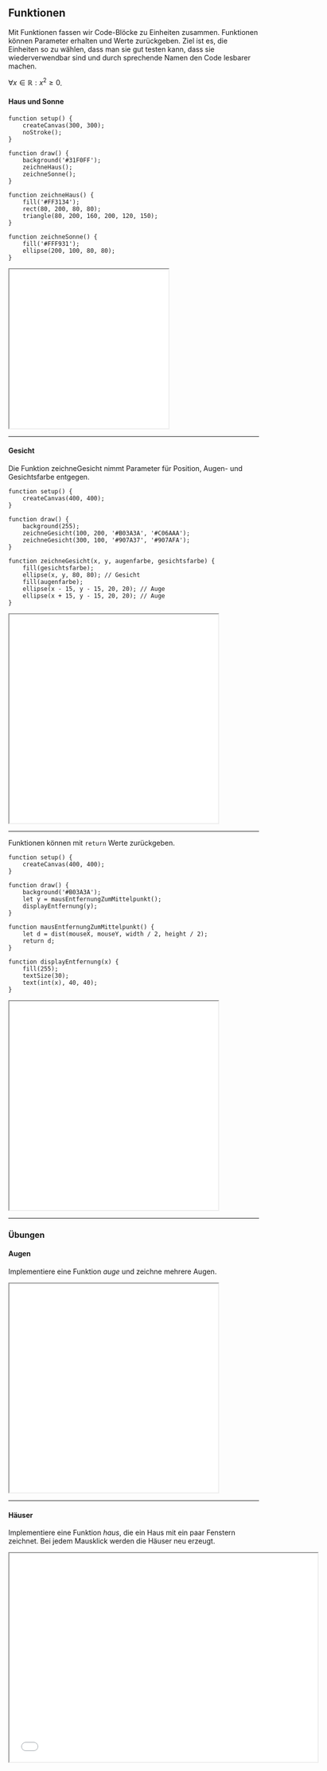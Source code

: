 ## Funktionen

Mit Funktionen fassen wir Code-Blöcke zu Einheiten zusammen. Funktionen können Parameter erhalten und 
Werte zurückgeben. Ziel ist es, die Einheiten so zu wählen, dass man sie gut testen kann, dass sie wiederverwendbar sind und durch sprechende Namen den Code lesbarer machen.

$\forall x \in \mathbb{R}: x^2 \ge 0$.

#### Haus und Sonne 

```
function setup() {
    createCanvas(300, 300);
    noStroke();
}

function draw() {
    background('#31F0FF');
    zeichneHaus();
    zeichneSonne();
}

function zeichneHaus() {
    fill('#FF3134');
    rect(80, 200, 80, 80);
    triangle(80, 200, 160, 200, 120, 150);
}

function zeichneSonne() {
    fill('#FFF931');
    ellipse(200, 100, 80, 80);
}
```

<iframe src="hausUndSonne.html" width="320" height="320"></iframe>

----

#### Gesicht

Die Funktion zeichneGesicht nimmt Parameter für Position, Augen- und Gesichtsfarbe entgegen.

```
function setup() {
    createCanvas(400, 400);
}

function draw() {
    background(255);
    zeichneGesicht(100, 200, '#B03A3A', '#C06AAA');
    zeichneGesicht(300, 100, '#907A37', '#907AFA');
}

function zeichneGesicht(x, y, augenfarbe, gesichtsfarbe) {
    fill(gesichtsfarbe);
    ellipse(x, y, 80, 80); // Gesicht
    fill(augenfarbe);
    ellipse(x - 15, y - 15, 20, 20); // Auge
    ellipse(x + 15, y - 15, 20, 20); // Auge
}
```

<iframe src="gesicht.html" width="420" height="420"></iframe>


---

Funktionen können mit `return` Werte zurückgeben.

```
function setup() {
    createCanvas(400, 400);
}

function draw() {
    background('#B03A3A');
    let y = mausEntfernungZumMittelpunkt();
    displayEntfernung(y);
}

function mausEntfernungZumMittelpunkt() {
    let d = dist(mouseX, mouseY, width / 2, height / 2);
    return d;
}

function displayEntfernung(x) {
    fill(255);
    textSize(30);
    text(int(x), 40, 40);
}
```

<iframe src="entfernungZumMittelpunkt.html" width="420" height="420"></iframe>

---

### Übungen

#### Augen

Implementiere eine Funktion *auge* und zeichne mehrere Augen.

<iframe src="auge.html" width="420" height="420"></iframe>

---

#### Häuser

Implementiere eine Funktion *haus*, die ein Haus mit ein paar Fenstern zeichnet. Bei jedem Mausklick werden die Häuser neu erzeugt.

<iframe src="haus.html" width="620" height="420"></iframe>

 